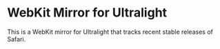 # WebKit Mirror for Ultralight

This is a WebKit mirror for Ultralight that tracks recent stable releases of Safari.
